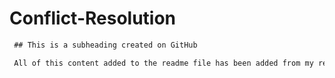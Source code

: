 # Conflict-Resolution

 ```md
  ## This is a subheading created on GitHub

  All of this content added to the readme file has been added from my remote GitHub repository.
  ```
